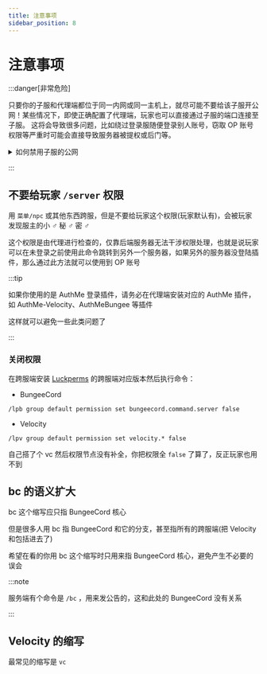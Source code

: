 ```yaml
---
title: 注意事项
sidebar_position: 8
---
```


# 注意事项

:::danger[非常危险]

只要你的子服和代理端都位于同一内网或同一主机上，就尽可能不要给该子服开公网！某些情况下，即使正确配置了代理端，玩家也可以直接通过子服的端口连接至子服。
这将会导致很多问题，比如绕过登录服随便登录别人账号，窃取 OP 账号权限等严重时可能会直接导致服务器被提权或后门等。

<details>
  <summary>如何禁用子服的公网</summary>

- 如果你的公网是通过端口映射/内网穿透实现的：
只保留代理端的端口映射/内网穿透隧道，把其他所有子服的端口映射/内网穿透隧道都关闭。
- 如果你的服务器能直接获取公网（典型的比如带独立 IP 的云服务器）：
在系统防火墙中禁止该子服服务端可执行文件或该子服对应端口的入站。
- 如果子服与代理端位于不同的局域网只能通过公网互相通信：
    - 在代理端和子服所处的两台服务器之间建立 VPN
    （此处指虚拟专用网络，是通常用于登录学校内网或企业内网的那种网络，不是科学上网！），让子服和代理端通过 VPN 通信
    - 选用有成熟的防止玩家绕过代理端连接子服的方案，如 Velocity + Paper 或 BungeeCord + Spigot/Paper 等
- 因某些原因有独立 IP 又无法开启防火墙：
选用有成熟的防止玩家绕过代理端连接子服的方案，如 Velocity + Paper 或 BungeeCord + Spigot/Paper 等

全部配置完成后，记得自己直接连接子服端口进行测试，如果只有通过代理端端口能够成功进入子服，所有子服都完全无法直接通过其端口连接（提示无法连接至世界、远程主机强行关闭了一个现有的连接、连接被拒绝等），证明配置成功。

</details>

:::

## 不要给玩家 `/server` 权限

用 `菜单/npc` 或其他东西跨服，但是不要给玩家这个权限(玩家默认有)，会被玩家发现服主的小 ♂ 秘 ♂ 密 ♂

这个权限是由代理进行检查的，仅靠后端服务器无法干涉权限处理，也就是说玩家可以在未登录之前使用此命令跳转到另外一个服务器，如果另外的服务器没登陆插件，那么通过此方法就可以使用到 OP 账号

:::tip

如果你使用的是 AuthMe 登录插件，请务必在代理端安装对应的 AuthMe 插件，如 AuthMe-Velocity、AuthMeBungee 等插件

这样就可以避免一些此类问题了

:::

### 关闭权限

在跨服端安装 [Luckperms](/docs-java/process/plugin/ManageTool/Permission/Permission.md) 的跨服端对应版本然后执行命令：

- BungeeCord

```text
/lpb group default permission set bungeecord.command.server false
```

- Velocity

```text
/lpv group default permission set velocity.* false
```

自己搭了个 vc 然后权限节点没有补全，你把权限全 `false` 了算了，反正玩家也用不到

## bc 的语义扩大

bc 这个缩写应只指 BungeeCord 核心

但是很多人用 bc 指 BungeeCord 和它的分支，甚至指所有的跨服端(把 Velocity 和包括进去了)

希望在看的你用 bc 这个缩写时只用来指 BungeeCord 核心，避免产生不必要的误会

:::note

服务端有个命令是 `/bc` ，用来发公告的，这和此处的 BungeeCord 没有关系

:::

## Velocity 的缩写

最常见的缩写是 `vc`
